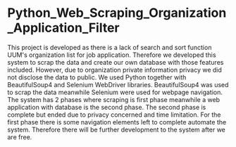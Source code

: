 # Python_Web_Scraping_Organization_Application_Filter
This project is developed as there is a lack of search and sort function UUM's organization list for job application. Therefore we developed this system to scrap the data and create our own database with those features included. However, due to organization private information privacy we did not disclose the data to public. We used Python together with BeautifulSoup4 and Selenium WebDriver libraries. BeautifulSoup4 was used to scrap the data meanwhile Selenium were used for webpage navigation. The system has 2 phases where scraping is first phase meanwhile a web application with database is the second phase. The second phase is complete but ended due to privacy concerned and time limitation. For the first phase there is some navigation elements left to complete automate the system. Therefore there will be further development to the system after we are free.
